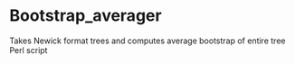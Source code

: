 # Bootstrap_averager
Takes Newick format trees and computes average bootstrap of entire tree
Perl script
